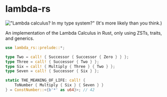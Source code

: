 # lambda-rs

!["Lambda calculus? In *my* type system?" (It's more likely than you think.)](assets/docs/banner.png)

An implementation of the Lambda Calculus in Rust, only using ZSTs, traits, and generics.

```rust
use lambda_rs::prelude::*;

type Two = call! { Successor { Successor { Zero } } };
type Three = call! { Successor { Two } };
type Six = call! { Multiply { Three } { Two } };
type Seven = call! { Successor { Six } };

static THE_MEANING_OF_LIFE: call! {
    ToNumber { Multiply { Six } { Seven } }
} = ConstNumber::<{b'*' as u64}>; // 42

```
